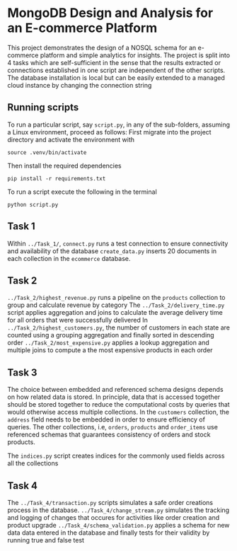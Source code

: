 # MongoDB Design and Analysis for an E-commerce Platform
This project demonstrates the design of a NOSQL schema for an e-commerce platform and simple 
analytics for insights. The project is split into 4 tasks which are self-sufficient in the
sense that the results extracted or connections established in one script are independent of 
the other scripts. The database installation is local but can be easily extended to a managed 
cloud instance by changing the connection string

## Running scripts
To run a particular script, say `script.py`,  in any of the sub-folders, assuming a Linux environment, proceed as
follows:
First migrate into the project directory and activate the environment with
```
source .venv/bin/activate
```
Then install the required dependencies
```
pip install -r requirements.txt
```
To run a script execute the following in the terminal
```
python script.py
```

## Task 1
Within `../Task_1/`, `connect.py` runs a test connection to ensure connectivity and availability of the database
`create_data.py` inserts 20 documents in each collection in the `ecommerce` database.

## Task 2
`../Task_2/highest_revenue.py` runs a pipeline on the `products` collection to group and calculate revenue by category
The `../Task_2/delivery_time.py` script applies aggregation and joins to calculate the average delivery time for all
orders that were successfully delivered
In `../Task_2/highest_customers.py`, the number of customers in each state are counted using a grouping aggregation
and finally sorted in descending order
`../Task_2/most_expensive.py` applies a lookup aggregation and multiple joins to compute a the most expensive products
in each order

## Task 3
The choice between embedded and referenced schema designs depends on how related data is stored. In principle, data 
that is accessed together should be stored together to reduce the computational costs by queries that would otherwise
access multiple collections. In the  `customers` collection, the `address` field needs to be embedded in order to ensure
efficiency of queries. The other collections, i.e, `orders`, `products` and `order_items` use referenced schemas that 
guarantees consistency of orders and stock products. 

The `indices.py` script creates indices for the commonly used fields across all the collections

## Task 4
The `../Task_4/transaction.py` scripts simulates a safe order creations process in the database. 
`../Task_4/change_stream.py` simulates the tracking and logging of changes that occures for activities like order creation
and product upgrade
`../Task_4/schema_validation.py` applies a schema for new data data entered in the database and finally tests for their
validity by running true and false test


